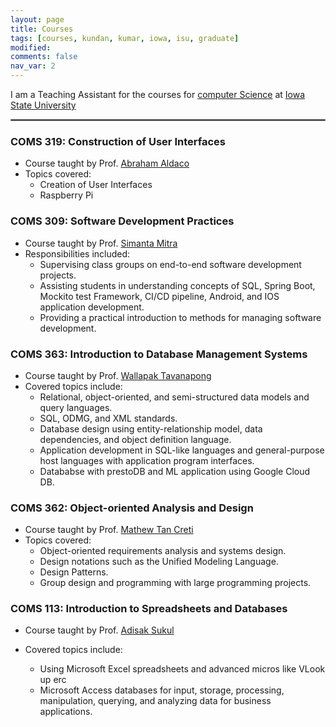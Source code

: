 ```yaml
---
layout: page
title: Courses
tags: [courses, kundan, kumar, iowa, isu, graduate]
modified:
comments: false
nav_var: 2
---
```


<!-- #### Courses Taught as Teaching Assistant -->
I am a Teaching Assistant for the courses for [computer Science](https://cs.iastate.edu/) at [Iowa State University](https://www.iastate.edu/) 

<hr style="border: 1px solid gray">

### COMS 319: Construction of User Interfaces
- Course taught by Prof. [Abraham Aldaco](https://www.cs.iastate.edu/people/abraham-aldaco)
- Topics covered:
  - Creation of User Interfaces
  - Raspberry Pi

### COMS 309: Software Development Practices
- Course taught by Prof. [Simanta Mitra](https://www.cs.iastate.edu/people/simanta-mitra)
- Responsibilities included:
  - Supervising class groups on end-to-end software development projects.
  - Assisting students in understanding concepts of SQL, Spring Boot, Mockito test Framework, CI/CD pipeline, Android, and IOS application development.
  - Providing a practical introduction to methods for managing software development.

### COMS 363: Introduction to Database Management Systems
- Course taught by Prof. [Wallapak Tavanapong](https://www.cs.iastate.edu/tavanapo)
- Covered topics include:
  - Relational, object-oriented, and semi-structured data models and query languages.
  - SQL, ODMG, and XML standards.
  - Database design using entity-relationship model, data dependencies, and object definition language.
  - Application development in SQL-like languages and general-purpose host languages with application program interfaces.
  - Datababse with prestoDB and ML application using Google Cloud DB.

### COMS 362: Object-oriented Analysis and Design
- Course taught by Prof. [Mathew Tan Creti](https://www.cs.iastate.edu/people/matthew-tan-creti)
- Topics covered:
  - Object-oriented requirements analysis and systems design.
  - Design notations such as the Unified Modeling Language.
  - Design Patterns.
  - Group design and programming with large programming projects.

### COMS 113: Introduction to Spreadsheets and Databases
- Course taught by Prof. [Adisak Sukul](https://www.cs.iastate.edu/adisak)
- Covered topics include:
  - Using Microsoft Excel spreadsheets and advanced micros like VLook up erc
  - Microsoft Access databases for input, storage, processing, manipulation, querying, and analyzing data for business applications.


  <!-- IMP: https://alshedivat.github.io/al-folio/blog/ -->